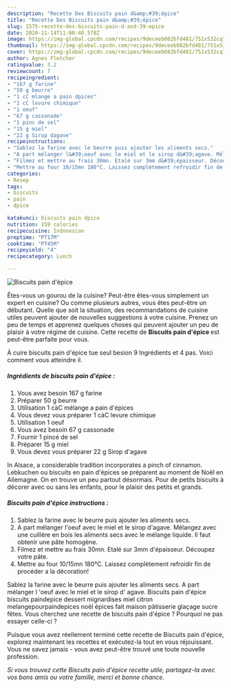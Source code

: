 ```yaml
---
description: "Recette Des Biscuits pain d&amp;#39;épice"
title: "Recette Des Biscuits pain d&amp;#39;épice"
slug: 1575-recette-des-biscuits-pain-d-and-39-epice
date: 2020-11-14T11:00:40.578Z
image: https://img-global.cpcdn.com/recipes/9deceeb082bfd481/751x532cq70/biscuits-pain-depice-photo-principale-de-la-recette.jpg
thumbnail: https://img-global.cpcdn.com/recipes/9deceeb082bfd481/751x532cq70/biscuits-pain-depice-photo-principale-de-la-recette.jpg
cover: https://img-global.cpcdn.com/recipes/9deceeb082bfd481/751x532cq70/biscuits-pain-depice-photo-principale-de-la-recette.jpg
author: Agnes Fletcher
ratingvalue: 3.2
reviewcount: 7
recipeingredient:
- "167 g farine"
- "50 g beurre"
- "1 cC mlange a pain dpices"
- "1 cC levure chimique"
- "1 oeuf"
- "67 g cassonade"
- "1 pinc de sel"
- "15 g miel"
- "22 g Sirop dagave"
recipeinstructions:
- "Sablez la farine avec le beurre puis ajouter les aliments secs."
- "A part mélanger l&#39;oeuf avec le miel et le sirop d&#39;agave. Mélangez avec une cuillère en bois les aliments secs avec le mélange liquide. Il faut obtenir une pâte homogène."
- "Filmez et mettre au frais 30mn. Etalé sur 3mm d&#39;épaisseur. Découpez votre pâte."
- "Mettre au four 10/15mn 180°C. Laissez complètement refroidir fin de procéder a la décoration!"
categories:
- Resep
tags:
- biscuits
- pain
- dpice

katakunci: biscuits pain dpice 
nutrition: 159 calories
recipecuisine: Indonesian
preptime: "PT17M"
cooktime: "PT45M"
recipeyield: "4"
recipecategory: Lunch

---
```



![Biscuits pain d&#39;épice](https://img-global.cpcdn.com/recipes/9deceeb082bfd481/751x532cq70/biscuits-pain-depice-photo-principale-de-la-recette.jpg)

Êtes-vous un gourou de la cuisine? Peut-être êtes-vous simplement un expert en cuisine? Ou comme plusieurs autres, vous êtes peut-être un débutant. Quelle que soit la situation, des recommandations de cuisine utiles peuvent ajouter de nouvelles suggestions à votre cuisine. Prenez un peu de temps et apprenez quelques choses qui peuvent ajouter un peu de plaisir à votre régime de cuisine. Cette recette de <strong> Biscuits pain d&#39;épice </strong> est peut-être parfaite pour vous.

<!--inarticleads1-->

À cuire biscuits pain d&#39;épice tue seul besion 9 Ingrédients et 4 pas. Voici comment vous atteindre il.

##### Ingrédients de biscuits pain d&#39;épice :

1. Vous avez besoin 167 g farine
1. Préparer 50 g beurre
1. Utilisation 1 càC mélange a pain d&#39;épices
1. Vous devez vous préparer 1 càC levure chimique
1. Utilisation 1 oeuf
1. Vous avez besoin 67 g cassonade
1. Fournir 1 pincé de sel
1. Préparer 15 g miel
1. Vous devez vous préparer 22 g Sirop d&#39;agave


In Alsace, a considerable tradition incorporates a pinch of cinnamon. Lebkuchen ou biscuits en pain d&#39;épices se préparent au moment de Noël en Allemagne. On en trouve un peu partout désormais. Pour de petits biscuits à décorer avec ou sans les enfants, pour le plaisir des petits et grands. 

<!--inarticleads2-->

##### Biscuits pain d&#39;épice instructions :

1. Sablez la farine avec le beurre puis ajouter les aliments secs.
1. A part mélanger l&#39;oeuf avec le miel et le sirop d&#39;agave. Mélangez avec une cuillère en bois les aliments secs avec le mélange liquide. Il faut obtenir une pâte homogène.
1. Filmez et mettre au frais 30mn. Etalé sur 3mm d&#39;épaisseur. Découpez votre pâte.
1. Mettre au four 10/15mn 180°C. Laissez complètement refroidir fin de procéder a la décoration!


Sablez la farine avec le beurre puis ajouter les aliments secs. A part mélanger l &#39;oeuf avec le miel et le sirop d&#39; agave. Biscuits pain d&#39;épice biscuits paindepice dessert mignardises miel citron melangepourpaindepices noël épices fait maison pâtisserie glaçage sucre fêtes. Vous cherchez une recette de biscuits pain d&#39;épice ? Pourquoi ne pas essayer celle-ci ? 

<!--inarticleads1-->

<p>
Puisque vous avez réellement terminé cette recette de Biscuits pain d&#39;épice, explorez maintenant les recettes et exécutez-la tout en vous réjouissant. Vous ne savez jamais - vous avez peut-être trouvé une toute nouvelle profession.
</p>

<p>
<i>Si vous trouvez cette Biscuits pain d&#39;épice recette utile, partagez-la avec vos bons amis ou votre famille, merci et bonne chance.</i>
</p>
